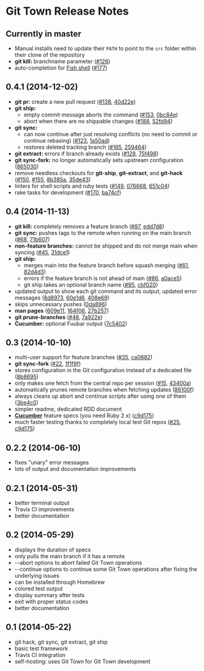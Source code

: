 # Git Town Release Notes

## Currently in master
* Manual installs need to update their `PATH` to point to the `src` folder within their clone of the repository
* **git kill:** branchname parameter
  ([#126](https://github.com/Originate/git-town/issues/126))
* auto-completion for [Fish shell](http://fishshell.com)
  ([#177](https://github.com/Originate/git-town/issues/177))



## 0.4.1 (2014-12-02)

* **git pr:** create a new pull request
  ([#138](https://github.com/Originate/git-town/issues/138),
   [40d22e](https://github.com/Originate/git-town/commit/40d22eb1703ac96a58ac5052e70d20d7bdb9ac73))
* **git ship:**
  * empty commit message aborts the command
    ([#153](https://github.com/Originate/git-town/issues/153),
     [0bc84e](https://github.com/Originate/git-town/commit/0bc84ee626299896661fe1754cfa227630725bb9))
  * abort when there are no shippable changes
    ([#188](https://github.com/Originate/git-town/issues/188),
     [52fd94](https://github.com/Originate/git-town/commit/52fd94eca05bd3c2db5e7ac36121f08e56b9558b))
* **git sync:**
  * can now continue after just resolving conflicts (no need to commit or continue rebasing)
    ([#123](https://github.com/Originate/git-town/issues/123),
     [1a50ad](https://github.com/Originate/git-town/commit/1a50ad689a752f4eaed663e0ab22184621ee96a2))
  * restores deleted tracking branch
    ([#165](https://github.com/Originate/git-town/issues/165),
     [259464](https://github.com/Originate/git-town/commit/2594646ad853d83a6d697354d66755a374e42b8a))
* **git extract:** errors if branch already exists
  ([#128](https://github.com/Originate/git-town/issues/128),
   [75f498](https://github.com/Originate/git-town/commit/75f498771f19326f03bd1fd1bb70c9d9851b53f3))
* **git sync-fork:** no longer automatically sets upstream configuration
  ([865030](https://github.com/Originate/git-town/commit/8650301a3ea40a989562a991960fa0d41b26f7f7))
* remove needless checkouts for **git-ship**, **git-extract**, and **git-hack**
  ([#150](https://github.com/Originate/git-town/issues/150),
   [#155](https://github.com/Originate/git-town/issues/155),
   [8b385a](https://github.com/Originate/git-town/commit/8b385a745cf7ed28638e0a5c9c24440b7010354c),
   [35de43](https://github.com/Originate/git-town/commit/35de43156d9c6092840cd73456844b90acc36d8e))
* linters for shell scripts and ruby tests
  ([#149](https://github.com/Originate/git-town/issues/149),
   [076668](https://github.com/Originate/git-town/commit/07666825b5d60e15de274746fc3c26f72bd7aee2),
   [651c04](https://github.com/Originate/git-town/commit/651c0448309a376eee7d35659d8b06f709b113b5))
* rake tasks for development
  ([#170](https://github.com/Originate/git-town/issues/170),
   [ba74cf](https://github.com/Originate/git-town/commit/ba74cf30c8001941769dcd70410dbd18331f2fe9))


## 0.4 (2014-11-13)

* **git kill:** completely removes a feature branch
  ([#87](https://github.com/Originate/git-town/issues/87),
   [edd7d8](https://github.com/Originate/git-town/commit/edd7d8180eb76717fd72e77d2c75edf8e3b6b6ca))
* **git sync:** pushes tags to the remote when running on the main branch
  ([#68](https://github.com/Originate/git-town/issues/68),
   [71b607](https://github.com/Originate/git-town/commit/71b607988c00e6dfc8f2598e9b964cc2ed4cfc39))
* **non-feature branches:** cannot be shipped and do not merge main when syncing
  ([#45](https://github.com/Originate/git-town/issues/45),
   [31dce1](https://github.com/Originate/git-town/commit/31dce1dfaf11e1e17f17e141a26cb38360ab731a))
* **git ship:**
  * merges main into the feature branch before squash merging
    ([#61](https://github.com/Originate/git-town/issues/61),
     [82d4d3](https://github.com/Originate/git-town/commit/82d4d3e745732cb397850a4c047826ba485e2bdb))
  * errors if the feature branch is not ahead of main
    ([#86](https://github.com/Originate/git-town/issues/86),
     [a0ace5](https://github.com/Originate/git-town/commit/a0ace5bb5e992c193df8abe4b0aca984c302c323))
  * git ship takes an optional branch name
    ([#95](https://github.com/Originate/git-town/issues/95),
     [cbf020](https://github.com/Originate/git-town/commit/cbf020fc3dd6d0ce49f8814a92f103e243f9cd2b))
* updated output to show each git command and its output, updated error messages
  ([8d8973](https://github.com/Originate/git-town/commit/8d8973aaa58394a123ceed2811271606f4e1aaa9),
   [60e1d8](https://github.com/Originate/git-town/commit/60e1d8299ebbb0e75bdae057e864d17e1f9a3ce7),
   [408e69](https://github.com/Originate/git-town/commit/408e699e5bdd3af524b2ea64669b81fea3bbe60b))
* skips unnecessary pushes
  ([0da896](https://github.com/Originate/git-town/commit/0da8968aef29f9ecb7326e0fafb5976f51789dca))
* **man pages**
  ([609e11](https://github.com/Originate/git-town/commit/609e11400818604328885df86c02ee4630410e12),
   [164f06](https://github.com/Originate/git-town/commit/164f06bc8bf00d9e99ce0416f408cf62959dc833),
   [27b257](https://github.com/Originate/git-town/commit/27b2573ca5ffa9ae7930f8b5999bbfdd72bd16d9))
* **git prune-branches**
  ([#48](https://github.com/Originate/git-town/issues/48),
   [7a922e](https://github.com/Originate/git-town/commit/7a922ecd9e03d20ed5a0c159022e601cebc80313))
* **Cucumber:** optional Fuubar output
  ([7c5402](https://github.com/Originate/git-town/commit/7c540284cf46bd49a7623566c1343285813524c6))


## 0.3 (2014-10-10)
* multi-user support for feature branches
  ([#35](https://github.com/Originate/git-town/issues/35),
   [ca0882](https://github.com/Originate/git-town/commit/ca08820c68457bddf6b8fff6c3ef3d430b905d9b))
* **git sync-fork**
  ([#22](https://github.com/Originate/git-town/issues/22),
   [1f1f9f](https://github.com/Originate/git-town/commit/1f1f9f98ffa7288d6a5982ec0c9e571695590fe1))
* stores configuration in the Git configuration instead of a dedicated file
  ([8b8695](https://github.com/Originate/git-town/commit/8b86953d7c7c719f28dbc7af6e86d02adaf2053e))
* only makes one fetch from the central repo per session
  ([#15](https://github.com/Originate/git-town/issues/15),
   [43400a](https://github.com/Originate/git-town/commit/43400a5b968a47eb55484f73e34026f66b1e939a))
* automatically prunes remote branches when fetching updates
  ([86100f](https://github.com/Originate/git-town/commit/86100f08866f19a0f4e80f470fe8dcc6996ddc2c))
* always cleans up abort and continue scripts after using one of them
  ([3be4c0](https://github.com/Originate/git-town/commit/3be4c06635a943f378287963ba30e4306fcd9802))
* simpler readme, dedicated RDD document
* **<a href="http://cukes.info" target="_blank">Cucumber</a>** feature specs (you need Ruby 2.x)
  ([c9d175](https://github.com/Originate/git-town/commit/c9d175fe2f28fbda3f662454f54ed80306ce2f46))
* much faster testing thanks to completely local test Git repos
  ([#25](https://github.com/Originate/git-town/issues/25),
   [c9d175](https://github.com/Originate/git-town/commit/c9d175fe2f28fbda3f662454f54ed80306ce2f46))


## 0.2.2 (2014-06-10)
* fixes "unary" error messages
* lots of output and documentation improvements


## 0.2.1 (2014-05-31)
* better terminal output
* Travis CI improvements
* better documentation


## 0.2 (2014-05-29)
* displays the duration of specs
* only pulls the main branch if it has a remote
* --abort options to abort failed Git Town operations
* --continue options to continue some Git Town operations after fixing the underlying issues
* can be installed through Homebrew
* colored test output
* display summary after tests
* exit with proper status codes
* better documentation


## 0.1 (2014-05-22)
* git hack, git sync, git extract, git ship
* basic test framework
* Travis CI integration
* self-hosting: uses Git Town for Git Town development

